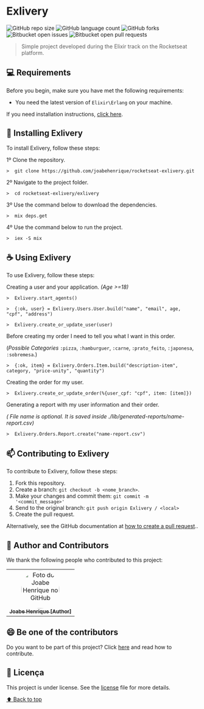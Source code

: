 # Exlivery

![GitHub repo size](https://img.shields.io/github/repo-size/joabehenrique/rocketseat-exlivery?style=flat)
![GitHub language count](https://img.shields.io/github/languages/count/joabehenrique/rocketseat-exlivery?style=flat)
![GitHub forks](https://img.shields.io/github/forks/joabehenrique/rocketseat-exlivery?style=flat)
![Bitbucket open issues](https://img.shields.io/bitbucket/issues/joabehenrique/rocketseat-exlivery?style=flat)
![Bitbucket open pull requests](https://img.shields.io/bitbucket/pr-raw/joabehenrique/rocketseat-exlivery?style=flat)

> Simple project developed during the Elixir track on the Rocketseat platform.

## 💻 Requirements

Before you begin, make sure you have met the following requirements:

- You need the latest version of `Elixir\Erlang` on your machine.

If you need installation instructions, [click here]("https://elixir-lang.org/install.html").

## 🚀 Installing Exlivery

To install Exlivery, follow these steps:

1º Clone the repository.

```
>  git clone https://github.com/joabehenrique/rocketseat-exlivery.git
```

2º Navigate to the project folder.

```
>  cd rocketseat-exlivery/exlivery
```

3º Use the command below to download the dependencies.

```
>  mix deps.get
```

4º Use the command below to run the project.

```
>  iex -S mix
```

## ☕ Using Exlivery

To use Exlivery, follow these steps:

Creating a user and your application. _(Age >=18)_

```
>  Exlivery.start_agents()
```

```
>  {:ok, user} = Exlivery.Users.User.build("name", "email", age, "cpf", "address")

>  Exlivery.create_or_update_user(user)
```

Before creating my order I need to tell you what I want in this order.

(_Possible Categories_ `:pizza`, `:hamburguer`, `:carne`, `:prato_feito`, `:japonesa`, `:sobremesa`.)

```
>  {:ok, item} = Exlivery.Orders.Item.build("description-item", category, "price-unity", "quantity")
```

Creating the order for my user.

```
>  Exlivery.create_or_update_order(%{user_cpf: "cpf", item: [item]})
```

Generating a report with my user information and their order.

_( File name is optional. It is saved inside ./lib/generated-reports/name-report.csv)_

```
>  Exlivery.Orders.Report.create("name-report.csv")
```

## 📫 Contributing to Exlivery

To contribute to Exlivery, follow these steps:

1. Fork this repository.
2. Create a branch: `git checkout -b <nome_branch>`.
3. Make your changes and commit them: `git commit -m '<commit_message>'`
4. Send to the original branch: `git push origin Exlivery / <local>`
5. Create the pull request.

Alternatively, see the GitHub documentation at [how to create a pull request](https://help.github.com/en/github/collaborating-with-issues-and-pull-requests/creating-a-pull-request)..

## 🤝 Author and Contributors

We thank the following people who contributed to this project:

<table>
  <tr>
    <td align="center">
      <a href="https://github.com/joabehenrique">
        <img src="https://avatars3.githubusercontent.com/u/64988299" width="100px" style="border-radius: 90px" alt="Foto do Joabe Henrique no GitHub"/><br>
        <sub>
          <b>Joabe Henrique [Author]</b>
        </sub>
      </a>
    </td>
  </tr>
</table>

## 😄 Be one of the contributors<br>

Do you want to be part of this project? Click [here](https://github.com/joabehenrique/rocketseat-exlivery/blob/master/exlivery/CONTRIBUTING.md) and read how to contribute.

## 📝 Licença

This project is under license. See the [license](https://github.com/joabehenrique/rocketseat-exlivery/blob/master/exlivery/LICENSE.md) file for more details.

[⬆ Back to top](#Exlivery)<br>
